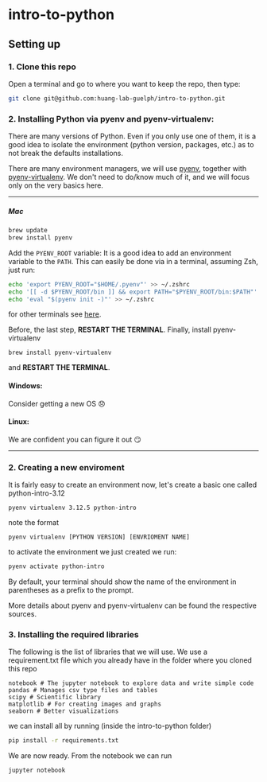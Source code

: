 # intro-to-python

## Setting up 

### 1. Clone this repo

Open a terminal and go to where you want to keep the repo, then type:
```sh
git clone git@github.com:huang-lab-guelph/intro-to-python.git
```

### 2. Installing Python via pyenv and pyenv-virtualenv:

There are many versions of Python. Even if you only use one of them, 
it is a good idea to isolate the environment (python version, packages, 
etc.) as to not break the defaults installations. 

There are many environment managers, we will use [pyenv](https://github.com/pyenv/pyenv),
together with [pyenv-virtualenv](https://github.com/pyenv/pyenv-virtualenv).
We don't need to do/know much of it, and we will focus only on the very basics here.

---

##### Mac
```sh
brew update
brew install pyenv
```

Add the ```PYENV_ROOT``` variable:
It is a good idea to add an environment variable to the ```PATH```. 
This can easily be done via in a terminal, assuming Zsh, just run:

```sh
echo 'export PYENV_ROOT="$HOME/.pyenv"' >> ~/.zshrc
echo '[[ -d $PYENV_ROOT/bin ]] && export PATH="$PYENV_ROOT/bin:$PATH"' >> ~/.zshrc
echo 'eval "$(pyenv init -)"' >> ~/.zshrc
```

for other terminals see [here](https://github.com/pyenv/pyenv?tab=readme-ov-file#set-up-your-shell-environment-for-pyenv>).

Before, the last step, **RESTART THE TERMINAL**. Finally, install pyenv-virtualenv
```shell
brew install pyenv-virtualenv
```

and **RESTART THE TERMINAL**.

#### Windows:
Consider getting a new OS 😞

#### Linux:
We are confident you can figure it out 😏

---

### 2. Creating a new enviroment

It is fairly easy to create an environment now, 
let's create a basic one called python-intro-3.12

```shell
pyenv virtualenv 3.12.5 python-intro
```

note the format

```shell
pyenv virtualenv [PYTHON VERSION] [ENVRIOMENT NAME]
```

to activate the environment we just created we run:

```sh
pyenv activate python-intro
```

By default, your terminal should show the name of the environment in parentheses
as a prefix to the prompt.


More details about pyenv and pyenv-virtualenv can be found the respective sources.

### 3. Installing the required libraries

The following is the list of libraries that we will use. 
We use a requirement.txt file which you already have in the folder where you cloned this repo

```text
notebook # The jupyter notebook to explore data and write simple code
pandas # Manages csv type files and tables
scipy # Scientific library
matplotlib # For creating images and graphs
seaborn # Better visualizations
```

we can install all by running (inside the intro-to-python folder)

```sh
pip install -r requirements.txt
```

We are now ready. From the notebook we can run

```text
jupyter notebook
```